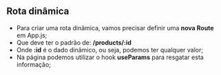 ## Rota dinâmica

- Para criar uma rota dinâmica, vamos precisar definir uma **nova Route** em App.js;
- Que deve ter o padrão de: **/products/:id**
- Onde **:id** é o dado dinâmico, ou seja, podemos ter qualquer valor;
- Na página podemos utilizar o hook **useParams** para resgatar esta informação;